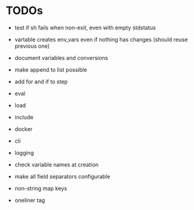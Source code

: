 
# TODOs

- test if sh fails when non-exit, even with empty stdstatus

- vartable creates env_vars even if nothing has changes (should reuse previous one)
- document variables and conversions
- make append to list possible
- add for and if to step
- eval
- load
- include
- docker
- cli
- logging
- check variable names at creation
- make all field separators configurable
- non-string map keys
- oneliner tag